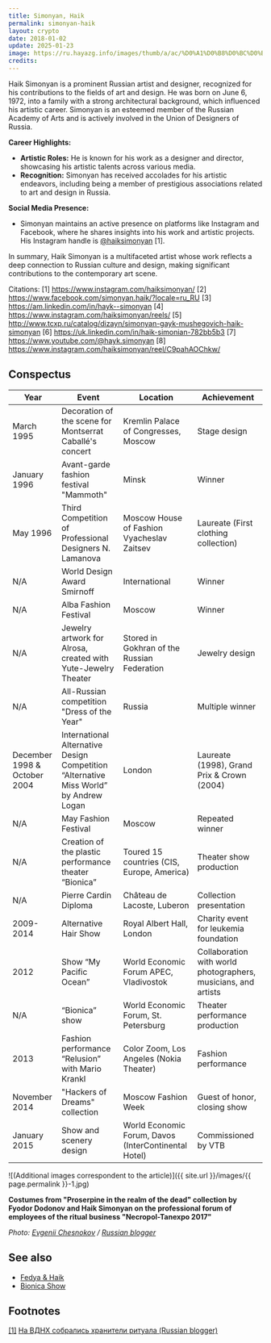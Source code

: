 ```yaml
---
title: Simonyan, Haik
permalink: simonyan-haik
layout: crypto
date: 2018-01-02
update: 2025-01-23
image: https://ru.hayazg.info/images/thumb/a/ac/%D0%A1%D0%B8%D0%BC%D0%BE%D0%BD%D1%8F%D0%BD_%D0%93%D0%B0%D0%B9%D0%BA_%D0%9C%D1%83%D1%88%D0%B5%D0%B3%D0%BE%D0%B2%D0%B8%D1%87.jpg/200px-%D0%A1%D0%B8%D0%BC%D0%BE%D0%BD%D1%8F%D0%BD_%D0%93%D0%B0%D0%B9%D0%BA_%D0%9C%D1%83%D1%88%D0%B5%D0%B3%D0%BE%D0%B2%D0%B8%D1%87.jpg
credits:
---
```


Haik Simonyan is a prominent Russian artist and designer, recognized for his contributions to the fields of art and design. He was born on June 6, 1972, into a family with a strong architectural background, which influenced his artistic career. Simonyan is an esteemed member of the Russian Academy of Arts and is actively involved in the Union of Designers of Russia.

**Career Highlights:**
- **Artistic Roles:** He is known for his work as a designer and director, showcasing his artistic talents across various media.
- **Recognition:** Simonyan has received accolades for his artistic endeavors, including being a member of prestigious associations related to art and design in Russia.

**Social Media Presence:**
- Simonyan maintains an active presence on platforms like Instagram and Facebook, where he shares insights into his work and artistic projects. His Instagram handle is [@haiksimonyan](https://www.instagram.com/haiksimonyan/) [1].

In summary, Haik Simonyan is a multifaceted artist whose work reflects a deep connection to Russian culture and design, making significant contributions to the contemporary art scene.

Citations:
[1] https://www.instagram.com/haiksimonyan/
[2] https://www.facebook.com/simonyan.haik/?locale=ru_RU
[3] https://am.linkedin.com/in/hayk--simonyan
[4] https://www.instagram.com/haiksimonyan/reels/
[5] http://www.tcxp.ru/catalog/dizayn/simonyan-gayk-mushegovich-haik-simonyan
[6] https://uk.linkedin.com/in/haik-simonian-782bb5b3
[7] https://www.youtube.com/@hayk.simonyan
[8] https://www.instagram.com/haiksimonyan/reel/C9pahAOChkw/

## Сonspectus

| **Year** | **Event** | **Location** | **Achievement** |  
|----------|------------|------------|----------------|  
| March 1995 | Decoration of the scene for Montserrat Caballé's concert | Kremlin Palace of Congresses, Moscow | Stage design |  
| January 1996 | Avant-garde fashion festival "Mammoth" | Minsk | Winner |  
| May 1996 | Third Competition of Professional Designers N. Lamanova | Moscow House of Fashion Vyacheslav Zaitsev | Laureate (First clothing collection) |  
| N/A | World Design Award Smirnoff | International | Winner |  
| N/A | Alba Fashion Festival | Moscow | Winner |  
| N/A | Jewelry artwork for Alrosa, created with Yute-Jewelry Theater | Stored in Gokhran of the Russian Federation | Jewelry design |  
| N/A | All-Russian competition "Dress of the Year" | Russia | Multiple winner |  
| December 1998 & October 2004 | International Alternative Design Competition “Alternative Miss World” by Andrew Logan | London | Laureate (1998), Grand Prix & Crown (2004) |  
| N/A | May Fashion Festival | Moscow | Repeated winner |  
| N/A | Creation of the plastic performance theater “Bionica” | Toured 15 countries (CIS, Europe, America) | Theater show production |  
| N/A | Pierre Cardin Diploma | Château de Lacoste, Luberon | Collection presentation |  
| 2009-2014 | Alternative Hair Show | Royal Albert Hall, London | Charity event for leukemia foundation |  
| 2012 | Show “My Pacific Ocean” | World Economic Forum APEC, Vladivostok | Collaboration with world photographers, musicians, and artists |  
| N/A | “Bionica” show | World Economic Forum, St. Petersburg | Theater performance production |  
| 2013 | Fashion performance “Relusion” with Mario Krankl | Color Zoom, Los Angeles (Nokia Theater) | Fashion performance |  
| November 2014 | "Hackers of Dreams" collection | Moscow Fashion Week | Guest of honor, closing show |  
| January 2015 | Show and scenery design | World Economic Forum, Davos (InterContinental Hotel) | Commissioned by VTB |  

![(Additional images correspondent to the article)]({{ site.url }}/images/{{ page.permalink }}-1.jpg)

**Costumes from "Proserpine in the realm of the dead" collection by Fyodor Dodonov and Haik Simonyan on the professional forum of employees of the ritual business "Necropol-Tanexpo 2017"**

*Photo: [Evgenii Chesnokov](https://rblogger.ru/2017/10/26/na-vdnh-sobralis-hraniteli-rituala/) / [Russian blogger](https://rblogger.ru/2017/10/26/na-vdnh-sobralis-hraniteli-rituala/)*

## See also

+ [Fedya & Haik](index)
+ [Bionica Show](index)

## Footnotes

[[1]](#a1) <span id="f1"></span> [На ВДНХ собрались хранители ритуала (Russian blogger)](https://rblogger.ru/2017/10/26/na-vdnh-sobralis-hraniteli-rituala/)
